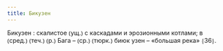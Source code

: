 ```yaml
---
title: Бикузен
---
```


Бикузен
: скалистое ⦅ущ.⦆ с каскадами и эрозионными котлами; в ⦅сред.⦆ ⦅теч.⦆ ⦅р.⦆ Бага – ⦅ср.⦆ ⦅тюрк.⦆ биюк узен – «большая река» ⦃З6⦄.
